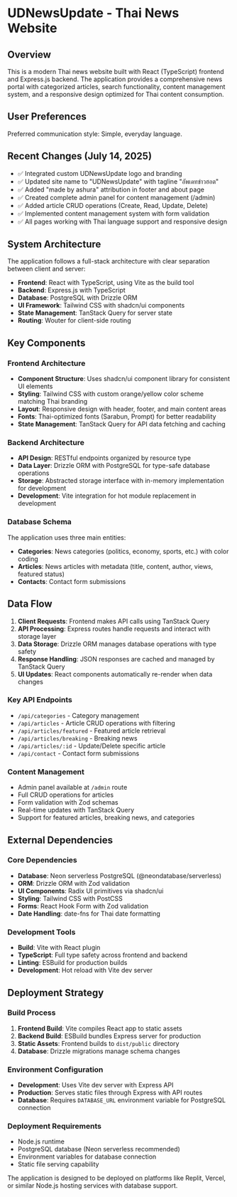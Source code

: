 # UDNewsUpdate - Thai News Website

## Overview

This is a modern Thai news website built with React (TypeScript) frontend and Express.js backend. The application provides a comprehensive news portal with categorized articles, search functionality, content management system, and a responsive design optimized for Thai content consumption.

## User Preferences

Preferred communication style: Simple, everyday language.

## Recent Changes (July 14, 2025)

- ✅ Integrated custom UDNewsUpdate logo and branding
- ✅ Updated site name to "UDNewsUpdate" with tagline "อัพเดทข่าวฮอต"
- ✅ Added "made by ashura" attribution in footer and about page
- ✅ Created complete admin panel for content management (/admin)
- ✅ Added article CRUD operations (Create, Read, Update, Delete)
- ✅ Implemented content management system with form validation
- ✅ All pages working with Thai language support and responsive design

## System Architecture

The application follows a full-stack architecture with clear separation between client and server:

- **Frontend**: React with TypeScript, using Vite as the build tool
- **Backend**: Express.js with TypeScript
- **Database**: PostgreSQL with Drizzle ORM
- **UI Framework**: Tailwind CSS with shadcn/ui components
- **State Management**: TanStack Query for server state
- **Routing**: Wouter for client-side routing

## Key Components

### Frontend Architecture
- **Component Structure**: Uses shadcn/ui component library for consistent UI elements
- **Styling**: Tailwind CSS with custom orange/yellow color scheme matching Thai branding
- **Layout**: Responsive design with header, footer, and main content areas
- **Fonts**: Thai-optimized fonts (Sarabun, Prompt) for better readability
- **State Management**: TanStack Query for API data fetching and caching

### Backend Architecture
- **API Design**: RESTful endpoints organized by resource type
- **Data Layer**: Drizzle ORM with PostgreSQL for type-safe database operations
- **Storage**: Abstracted storage interface with in-memory implementation for development
- **Development**: Vite integration for hot module replacement in development

### Database Schema
The application uses three main entities:
- **Categories**: News categories (politics, economy, sports, etc.) with color coding
- **Articles**: News articles with metadata (title, content, author, views, featured status)
- **Contacts**: Contact form submissions

## Data Flow

1. **Client Requests**: Frontend makes API calls using TanStack Query
2. **API Processing**: Express routes handle requests and interact with storage layer
3. **Data Storage**: Drizzle ORM manages database operations with type safety
4. **Response Handling**: JSON responses are cached and managed by TanStack Query
5. **UI Updates**: React components automatically re-render when data changes

### Key API Endpoints
- `/api/categories` - Category management
- `/api/articles` - Article CRUD operations with filtering
- `/api/articles/featured` - Featured article retrieval
- `/api/articles/breaking` - Breaking news
- `/api/articles/:id` - Update/Delete specific article
- `/api/contact` - Contact form submissions

### Content Management
- Admin panel available at `/admin` route
- Full CRUD operations for articles
- Form validation with Zod schemas
- Real-time updates with TanStack Query
- Support for featured articles, breaking news, and categories

## External Dependencies

### Core Dependencies
- **Database**: Neon serverless PostgreSQL (@neondatabase/serverless)
- **ORM**: Drizzle ORM with Zod validation
- **UI Components**: Radix UI primitives via shadcn/ui
- **Styling**: Tailwind CSS with PostCSS
- **Forms**: React Hook Form with Zod validation
- **Date Handling**: date-fns for Thai date formatting

### Development Tools
- **Build**: Vite with React plugin
- **TypeScript**: Full type safety across frontend and backend
- **Linting**: ESBuild for production builds
- **Development**: Hot reload with Vite dev server

## Deployment Strategy

### Build Process
1. **Frontend Build**: Vite compiles React app to static assets
2. **Backend Build**: ESBuild bundles Express server for production
3. **Static Assets**: Frontend builds to `dist/public` directory
4. **Database**: Drizzle migrations manage schema changes

### Environment Configuration
- **Development**: Uses Vite dev server with Express API
- **Production**: Serves static files through Express with API routes
- **Database**: Requires `DATABASE_URL` environment variable for PostgreSQL connection

### Deployment Requirements
- Node.js runtime
- PostgreSQL database (Neon serverless recommended)
- Environment variables for database connection
- Static file serving capability

The application is designed to be deployed on platforms like Replit, Vercel, or similar Node.js hosting services with database support.